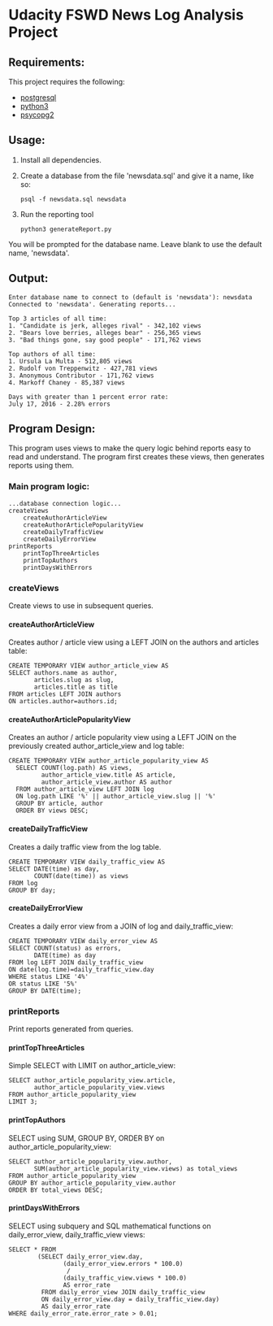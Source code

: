 # Udacity FSWD News Log Analysis Project

## Requirements:
This project requires the following:
* [postgresql](https://www.postgresql.org)
* [python3](https://www.python.org/download/releases/3.0)
* [psycopg2](http://initd.org/psycopg)

## Usage:

1) Install all dependencies.

2) Create a database from the file 'newsdata.sql' and give it a name, like so:

	```psql -f newsdata.sql newsdata```

3) Run the reporting tool

	```python3 generateReport.py```

You will be prompted for the database name. Leave blank to use the default name, 'newsdata'.

## Output:

```
Enter database name to connect to (default is 'newsdata'): newsdata
Connected to 'newsdata'. Generating reports...

Top 3 articles of all time:
1. "Candidate is jerk, alleges rival" - 342,102 views
2. "Bears love berries, alleges bear" - 256,365 views
3. "Bad things gone, say good people" - 171,762 views

Top authors of all time:
1. Ursula La Multa - 512,805 views
2. Rudolf von Treppenwitz - 427,781 views
3. Anonymous Contributor - 171,762 views
4. Markoff Chaney - 85,387 views

Days with greater than 1 percent error rate:
July 17, 2016 - 2.28% errors
```

## Program Design:
This program uses views to make the query logic behind reports easy to read and understand.
The program first creates these views, then generates reports using them.
### Main program logic:
```
...database connection logic...
createViews
	createAuthorArticleView
    createAuthorArticlePopularityView
    createDailyTrafficView
    createDailyErrorView
printReports
	printTopThreeArticles
    printTopAuthors
    printDaysWithErrors
```
### **createViews**
Create views to use in subsequent queries.
#### createAuthorArticleView
Creates author / article view using a LEFT JOIN on the authors and articles table:
```
CREATE TEMPORARY VIEW author_article_view AS
SELECT authors.name as author,
       articles.slug as slug,
       articles.title as title
FROM articles LEFT JOIN authors
ON articles.author=authors.id;
```
#### createAuthorArticlePopularityView
Creates an author / article popularity view using a LEFT JOIN on the previously created author_article_view and log table:
```
CREATE TEMPORARY VIEW author_article_popularity_view AS
  SELECT COUNT(log.path) AS views,
         author_article_view.title AS article,
         author_article_view.author AS author
  FROM author_article_view LEFT JOIN log
  ON log.path LIKE '%' || author_article_view.slug || '%'
  GROUP BY article, author
  ORDER BY views DESC;
```
#### createDailyTrafficView
Creates a daily traffic view from the log table.
```
CREATE TEMPORARY VIEW daily_traffic_view AS
SELECT DATE(time) as day,
       COUNT(date(time)) as views
FROM log
GROUP BY day;
```
#### createDailyErrorView
Creates a daily error view from a JOIN of log and daily_traffic_view:
```
CREATE TEMPORARY VIEW daily_error_view AS
SELECT COUNT(status) as errors,
       DATE(time) as day
FROM log LEFT JOIN daily_traffic_view
ON date(log.time)=daily_traffic_view.day
WHERE status LIKE '4%'
OR status LIKE '5%'
GROUP BY DATE(time);
```

### **printReports**
Print reports generated from queries.
#### printTopThreeArticles
Simple SELECT with LIMIT on author_article_view:
```
SELECT author_article_popularity_view.article,
       author_article_popularity_view.views
FROM author_article_popularity_view
LIMIT 3;
```
#### printTopAuthors
SELECT using SUM, GROUP BY, ORDER BY on author_article_popularity_view:
```
SELECT author_article_popularity_view.author,
       SUM(author_article_popularity_view.views) as total_views
FROM author_article_popularity_view
GROUP BY author_article_popularity_view.author
ORDER BY total_views DESC;
```
#### printDaysWithErrors
SELECT using subquery and SQL mathematical functions on daily_error_view, daily_traffic_view views:
```
SELECT * FROM
        (SELECT daily_error_view.day,
               (daily_error_view.errors * 100.0)
                /
               (daily_traffic_view.views * 100.0)
               AS error_rate
         FROM daily_error_view JOIN daily_traffic_view
         ON daily_error_view.day = daily_traffic_view.day)
         AS daily_error_rate
WHERE daily_error_rate.error_rate > 0.01;
```
